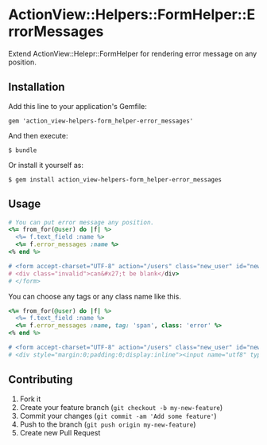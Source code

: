 # ActionView::Helpers::FormHelper::ErrorMessages

Extend ActionView::Helepr::FormHelper for rendering error message on any position.

## Installation

Add this line to your application's Gemfile:

    gem 'action_view-helpers-form_helper-error_messages'

And then execute:

    $ bundle

Or install it yourself as:

    $ gem install action_view-helpers-form_helper-error_messages

## Usage

```ruby
# You can put error message any position.
<%= from_for(@user) do |f| %>
  <%= f.text_field :name %>
  <%= f.error_messages :name %>
<% end %>

# <form accept-charset="UTF-8" action="/users" class="new_user" id="new_user" method="post"><div style="margin:0;padding:0;display:inline"><input name="utf8" type="hidden" value="&#x2713;" /></div>
# <div class="invalid">can&#x27;t be blank</div>
# </form>
```
You can choose any tags or any class name like this.

```ruby
<%= from_for(@user) do |f| %>
  <%= f.text_field :name %>
  <%= f.error_messages :name, tag: 'span', class: 'error' %>
<% end %>

# <form accept-charset="UTF-8" action="/users" class="new_user" id="new_user" method="post">
# <div style="margin:0;padding:0;display:inline"><input name="utf8" type="hidden" value="&#x2713;" /></div><span class="error">can&#x27;t be blank</span></form>
```

## Contributing

1. Fork it
2. Create your feature branch (`git checkout -b my-new-feature`)
3. Commit your changes (`git commit -am 'Add some feature'`)
4. Push to the branch (`git push origin my-new-feature`)
5. Create new Pull Request

